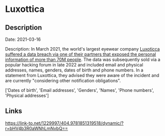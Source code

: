 # Luxottica

## Description

Date: 2021-03-16

Description:
In March 2021, the world's largest eyewear company <a href="https://www.bleepingcomputer.com/news/security/luxottica-confirms-2021-data-breach-after-info-of-70m-leaks-online/" target="_blank" rel="noopener">Luxoticca suffered a data breach via one of their partners that exposed the personal information of more than 70M people</a>. The data was subsequently sold via a popular hacking forum in late 2022 and included email and physical addresses, names, genders, dates of birth and phone numbers. In a statement from Luxottica, they advised they were aware of the incident and are currently &quot;considering other notification obligations&quot;.


['Dates of birth', 'Email addresses', 'Genders', 'Names', 'Phone numbers', 'Physical addresses']

## Links

https://link-to.net/1229997/404.9781851319518/dynamic/?r=bHV4b3R0aWNhLmNvbQ==